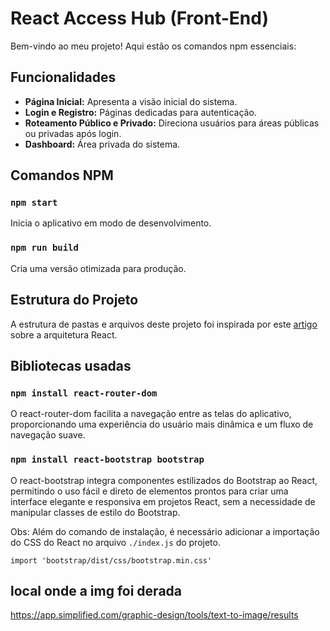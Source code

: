 # React Access Hub (Front-End)

Bem-vindo ao meu projeto! Aqui estão os comandos npm essenciais:

## Funcionalidades

- **Página Inicial:** Apresenta a visão inicial do sistema.
- **Login e Registro:** Páginas dedicadas para autenticação.
- **Roteamento Público e Privado:** Direciona usuários para áreas públicas ou privadas após login.
- **Dashboard:** Área privada do sistema.

## Comandos NPM

### `npm start`

Inicia o aplicativo em modo de desenvolvimento.

### `npm run build`

Cria uma versão otimizada para produção.

## Estrutura do Projeto

A estrutura de pastas e arquivos deste projeto foi inspirada por este [artigo](https://dev.to/telles/tips-estruturando-as-camadas-de-uma-arquitetura-react-36bp) sobre a arquitetura React.

## Bibliotecas usadas

### `npm install react-router-dom`

O react-router-dom facilita a navegação entre as telas do aplicativo, proporcionando uma experiência do usuário mais dinâmica e um fluxo de navegação suave.

### `npm install react-bootstrap bootstrap`

O react-bootstrap integra componentes estilizados do Bootstrap ao React, permitindo o uso fácil e direto de elementos prontos para criar uma interface elegante e responsiva em projetos React, sem a necessidade de manipular classes de estilo do Bootstrap.

Obs: Além do comando de instalação, é necessário adicionar a importação do CSS do React no arquivo `./index.js` do projeto.

`import 'bootstrap/dist/css/bootstrap.min.css'`

## local onde a img foi derada
https://app.simplified.com/graphic-design/tools/text-to-image/results
